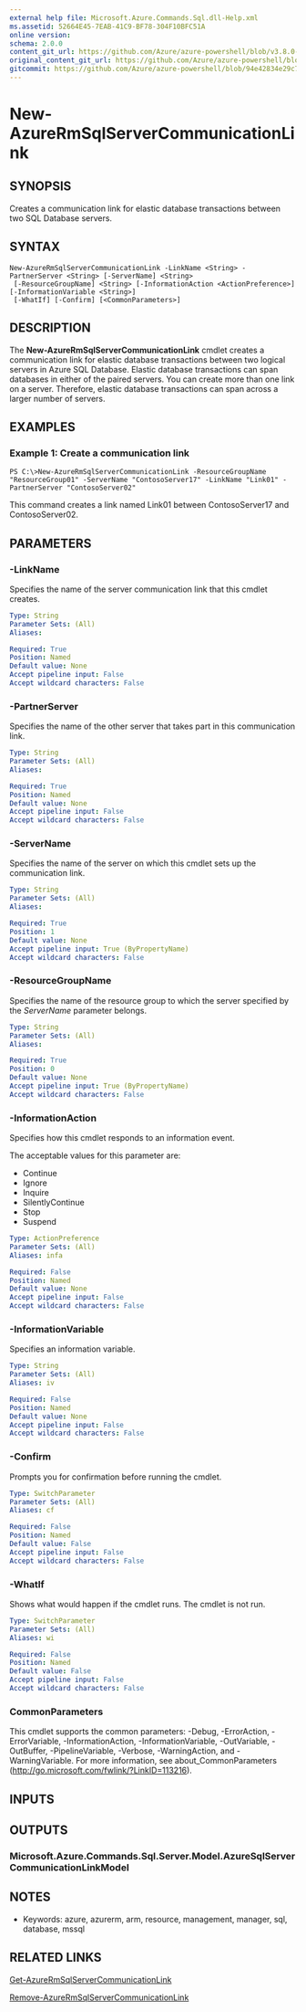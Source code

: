 ```yaml
---
external help file: Microsoft.Azure.Commands.Sql.dll-Help.xml
ms.assetid: 52664E45-7EAB-41C9-BF78-304F10BFC51A
online version:
schema: 2.0.0
content_git_url: https://github.com/Azure/azure-powershell/blob/v3.8.0-April2017/src/ResourceManager/Sql/Commands.Sql/help/New-AzureRmSqlServerCommunicationLink.md
original_content_git_url: https://github.com/Azure/azure-powershell/blob/v3.8.0-April2017/src/ResourceManager/Sql/Commands.Sql/help/New-AzureRmSqlServerCommunicationLink.md
gitcommit: https://github.com/Azure/azure-powershell/blob/94e42834e29c78cafba9e3f1e99e14af92561036
---
```


# New-AzureRmSqlServerCommunicationLink

## SYNOPSIS
Creates a communication link for elastic database transactions between two SQL Database servers.

## SYNTAX

```
New-AzureRmSqlServerCommunicationLink -LinkName <String> -PartnerServer <String> [-ServerName] <String>
 [-ResourceGroupName] <String> [-InformationAction <ActionPreference>] [-InformationVariable <String>]
 [-WhatIf] [-Confirm] [<CommonParameters>]
```

## DESCRIPTION
The **New-AzureRmSqlServerCommunicationLink** cmdlet creates a communication link for elastic database transactions between two logical servers in Azure SQL Database.
Elastic database transactions can span databases in either of the paired servers.
You can create more than one link on a server.
Therefore, elastic database transactions can span across a larger number of servers.

## EXAMPLES

### Example 1: Create a communication link
```
PS C:\>New-AzureRmSqlServerCommunicationLink -ResourceGroupName "ResourceGroup01" -ServerName "ContosoServer17" -LinkName "Link01" -PartnerServer "ContosoServer02"
```

This command creates a link named Link01 between ContosoServer17 and ContosoServer02.

## PARAMETERS

### -LinkName
Specifies the name of the server communication link that this cmdlet creates.

```yaml
Type: String
Parameter Sets: (All)
Aliases: 

Required: True
Position: Named
Default value: None
Accept pipeline input: False
Accept wildcard characters: False
```

### -PartnerServer
Specifies the name of the other server that takes part in this communication link.

```yaml
Type: String
Parameter Sets: (All)
Aliases: 

Required: True
Position: Named
Default value: None
Accept pipeline input: False
Accept wildcard characters: False
```

### -ServerName
Specifies the name of the server on which this cmdlet sets up the communication link.

```yaml
Type: String
Parameter Sets: (All)
Aliases: 

Required: True
Position: 1
Default value: None
Accept pipeline input: True (ByPropertyName)
Accept wildcard characters: False
```

### -ResourceGroupName
Specifies the name of the resource group to which the server specified by the *ServerName* parameter belongs.

```yaml
Type: String
Parameter Sets: (All)
Aliases: 

Required: True
Position: 0
Default value: None
Accept pipeline input: True (ByPropertyName)
Accept wildcard characters: False
```

### -InformationAction
Specifies how this cmdlet responds to an information event.

The acceptable values for this parameter are:

- Continue
- Ignore
- Inquire
- SilentlyContinue
- Stop
- Suspend

```yaml
Type: ActionPreference
Parameter Sets: (All)
Aliases: infa

Required: False
Position: Named
Default value: None
Accept pipeline input: False
Accept wildcard characters: False
```

### -InformationVariable
Specifies an information variable.

```yaml
Type: String
Parameter Sets: (All)
Aliases: iv

Required: False
Position: Named
Default value: None
Accept pipeline input: False
Accept wildcard characters: False
```

### -Confirm
Prompts you for confirmation before running the cmdlet.

```yaml
Type: SwitchParameter
Parameter Sets: (All)
Aliases: cf

Required: False
Position: Named
Default value: False
Accept pipeline input: False
Accept wildcard characters: False
```

### -WhatIf
Shows what would happen if the cmdlet runs.
The cmdlet is not run.

```yaml
Type: SwitchParameter
Parameter Sets: (All)
Aliases: wi

Required: False
Position: Named
Default value: False
Accept pipeline input: False
Accept wildcard characters: False
```

### CommonParameters
This cmdlet supports the common parameters: -Debug, -ErrorAction, -ErrorVariable, -InformationAction, -InformationVariable, -OutVariable, -OutBuffer, -PipelineVariable, -Verbose, -WarningAction, and -WarningVariable. For more information, see about_CommonParameters (http://go.microsoft.com/fwlink/?LinkID=113216).

## INPUTS

## OUTPUTS

### Microsoft.Azure.Commands.Sql.Server.Model.AzureSqlServerCommunicationLinkModel

## NOTES
* Keywords: azure, azurerm, arm, resource, management, manager, sql, database, mssql

## RELATED LINKS

[Get-AzureRmSqlServerCommunicationLink](./Get-AzureRmSqlServerCommunicationLink.md)

[Remove-AzureRmSqlServerCommunicationLink](./Remove-AzureRmSqlServerCommunicationLink.md)


